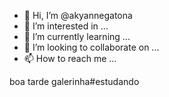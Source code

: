 - 👋 Hi, I’m @akyannegatona
- 👀 I’m interested in ...
- 🌱 I’m currently learning ...
- 💞️ I’m looking to collaborate on ...
- 📫 How to reach me ...

<!---
akyannegatona/akyannegatona is a ✨ special ✨ repository because its `README.md` (this file) appears on your GitHub profile.
You can click the Preview link to take a look at your changes.
--->
boa tarde galerinha#estudando
